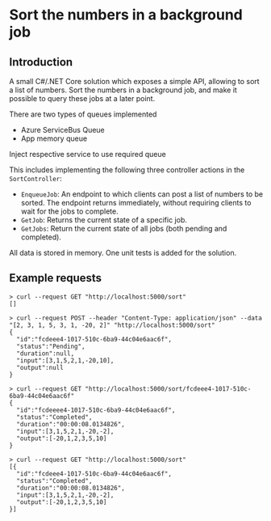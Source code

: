 # Sort the numbers in a background job 

## Introduction

A small C#/.NET Core solution which exposes a simple API, allowing to sort a list of numbers. Sort the numbers in a background job, and make it possible to query these jobs at a later point.

There are two types of queues implemented
* Azure  ServiceBus Queue
* App memory queue

Inject respective service to use required queue

This includes implementing the following three controller actions in the `SortController`:

* `EnqueueJob`: An endpoint to which clients can post a list of numbers to be sorted. The endpoint returns immediately, without requiring clients to wait for the jobs to complete.
* `GetJob`: Returns the current state of a specific job.
* `GetJobs`: Return the current state of all jobs (both pending and completed).

All data is stored in memory. One unit tests is added for the solution.

## Example requests

```
> curl --request GET "http://localhost:5000/sort"
[]

> curl --request POST --header "Content-Type: application/json" --data "[2, 3, 1, 5, 3, 1, -20, 2]" "http://localhost:5000/sort"
{
  "id":"fcdeee4-1017-510c-6ba9-44c04e6aac6f",
  "status":"Pending",
  "duration":null,
  "input":[3,1,5,2,1,-20,10],
  "output":null
}

> curl --request GET "http://localhost:5000/sort/fcdeee4-1017-510c-6ba9-44c04e6aac6f"
{
  "id":"fcdeeee4-1017-510c-6ba9-44c04e6aac6f",
  "status":"Completed",
  "duration":"00:00:08.0134826",
  "input":[3,1,5,2,1,-20,-2],
  "output":[-20,1,2,3,5,10]
}

> curl --request GET "http://localhost:5000/sort"
[{
  "id":"fcdeee4-1017-510c-6ba9-44c04e6aac6f",
  "status":"Completed",
  "duration":"00:00:08.0134826",
  "input":[3,1,5,2,1,-20,-2],
  "output":[-20,1,2,3,5,10]
}]
```


